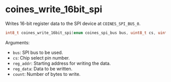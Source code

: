 # coines_write_16bit_spi
Writes 16-bit register data to the SPI device at `COINES_SPI_BUS_0`.

```C
int8_t coines_write_16bit_spi(enum coines_spi_bus bus, uint8_t cs, uint16_t reg_addr, void *reg_data, uint16_t count);
```

Arguments:

- `bus`: SPI bus to be used.
- `cs`: Chip select pin number.
- `reg_addr`: Starting address for writing the data.
- `reg_data`: Data to be written.
- `count`: Number of bytes to write.
